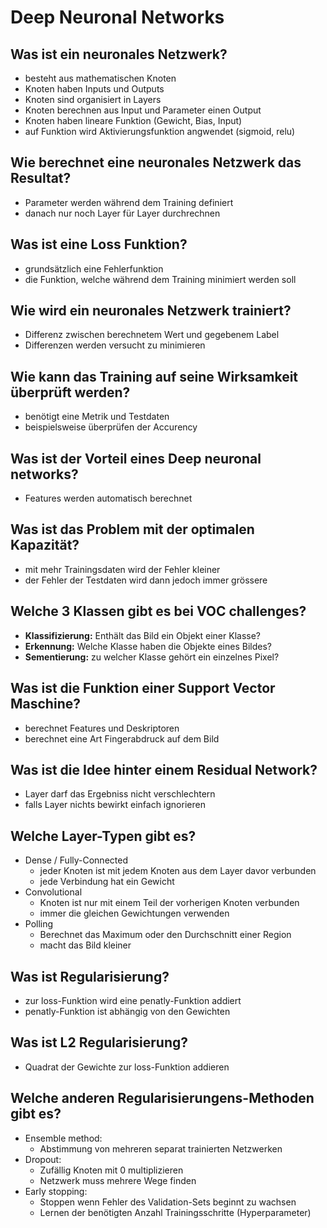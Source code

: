 # Deep Neuronal Networks

## Was ist ein neuronales Netzwerk?
* besteht aus mathematischen Knoten
* Knoten haben Inputs und Outputs
* Knoten sind organisiert in Layers
* Knoten berechnen aus Input und Parameter einen  Output
* Knoten haben lineare Funktion (Gewicht, Bias, Input)
* auf Funktion wird Aktivierungsfunktion angwendet (sigmoid, relu)

## Wie berechnet eine neuronales Netzwerk das Resultat?
* Parameter werden während dem Training definiert
* danach nur noch Layer für Layer durchrechnen

## Was ist eine Loss Funktion?
* grundsätzlich eine Fehlerfunktion
* die Funktion, welche während dem Training minimiert werden soll

## Wie wird ein neuronales Netzwerk trainiert?
* Differenz zwischen berechnetem Wert und gegebenem Label
* Differenzen werden versucht zu minimieren

## Wie kann das Training auf seine Wirksamkeit überprüft werden?
* benötigt eine Metrik und Testdaten
* beispielsweise überprüfen der Accurency

## Was ist der Vorteil eines Deep neuronal networks?
* Features werden automatisch berechnet

## Was ist das Problem mit der optimalen Kapazität?
* mit mehr Trainingsdaten wird der Fehler kleiner
* der Fehler der Testdaten wird dann jedoch immer grössere

## Welche 3 Klassen gibt es bei VOC challenges?
* __Klassifizierung:__ Enthält das Bild ein Objekt einer Klasse?
* __Erkennung:__ Welche Klasse haben die Objekte eines Bildes?
* __Sementierung:__ zu welcher Klasse gehört ein einzelnes Pixel?

## Was ist die Funktion einer Support Vector Maschine?
* berechnet Features und Deskriptoren
* berechnet eine Art Fingerabdruck auf dem Bild

## Was ist die Idee hinter einem Residual Network?
* Layer darf das Ergebniss nicht verschlechtern
* falls Layer nichts bewirkt einfach ignorieren

## Welche Layer-Typen gibt es?
* Dense / Fully-Connected
    * jeder Knoten ist mit jedem Knoten aus dem Layer davor verbunden
    * jede Verbindung hat ein Gewicht
* Convolutional
    * Knoten ist nur mit einem Teil der vorherigen Knoten verbunden
    * immer die gleichen Gewichtungen verwenden
* Polling
    * Berechnet das Maximum oder den Durchschnitt einer Region
    * macht das Bild kleiner

## Was ist Regularisierung?
* zur loss-Funktion wird eine penatly-Funktion addiert
* penatly-Funktion ist abhängig von den Gewichten

## Was ist L2 Regularisierung?
* Quadrat der Gewichte zur loss-Funktion addieren

## Welche anderen Regularisierungens-Methoden gibt es?
* Ensemble method: 
    * Abstimmung von mehreren separat trainierten Netzwerken
* Dropout: 
    * Zufällig Knoten mit 0 multiplizieren
    * Netzwerk muss mehrere Wege finden
* Early stopping:
    * Stoppen wenn Fehler des Validation-Sets beginnt zu wachsen
    * Lernen der benötigten Anzahl Trainingsschritte (Hyperparameter)

